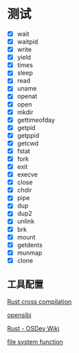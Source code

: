 # 测试

- [x] wait
- [x] waitpid
- [x] write
- [x] yield
- [x] times
- [x] sleep
- [x] read
- [x] uname
- [x] openat
- [x] open
- [x] mkdir
- [x] gettimeofday
- [x] getpid
- [x] getppid
- [x] getcwd
- [x] fstat
- [x] fork
- [x] exit
- [x] execve
- [x] close
- [x] chdir
- [x] pipe
- [x] dup
- [x] dup2
- [x] unlink
- [x] brk
- [x] mount
- [x] getdents
- [x] munmap
- [x] clone

## 工具配置

[Rust cross compilation](https://danielmangum.com/posts/risc-v-bytes-rust-cross-compilation/)

[opensibi](https://tinylab.org/riscv-opensbi-quickstart/)

[Rust - OSDev Wiki](https://wiki.osdev.org/Rust)

[file system function](https://www.cnblogs.com/XNQC1314/p/9251197.html)



